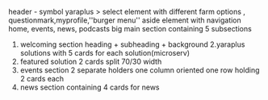 header - symbol yaraplus > select element with different farm options , questionmark,myprofile,''burger menu''
aside element with navigation home, events, news, podcasts
big main section containing 5 subsections
1. welcoming section heading + subheading + background
2.yaraplus solutions with 5 cards for each solution(microserv)
3. featured solution 2 cards split 70/30 width
4. events section 2 separate holders one column oriented one row holding 2 cards each
5. news section containing 4 cards for news